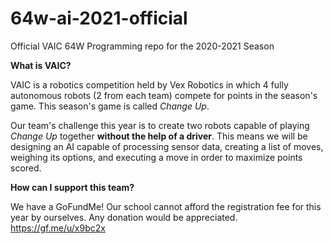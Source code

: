# 64w-ai-2021-official
Official VAIC 64W Programming repo for the 2020-2021 Season

**What is VAIC?**

VAIC is a robotics competition held by Vex Robotics in which 4 fully autonomous robots (2 from each team) compete for points in the season's game.  This season's game is called *Change Up*.

Our team's challenge this year is to create two robots capable of playing *Change Up* together **without the help of a driver**.  This means we will be designing an AI capable of processing sensor data, creating a list of moves, weighing its options, and executing a move in order to maximize points scored.

**How can I support this team?**

We have a GoFundMe!  Our school cannot afford the registration fee for this year by ourselves.  Any donation would be appreciated.
https://gf.me/u/x9bc2x
